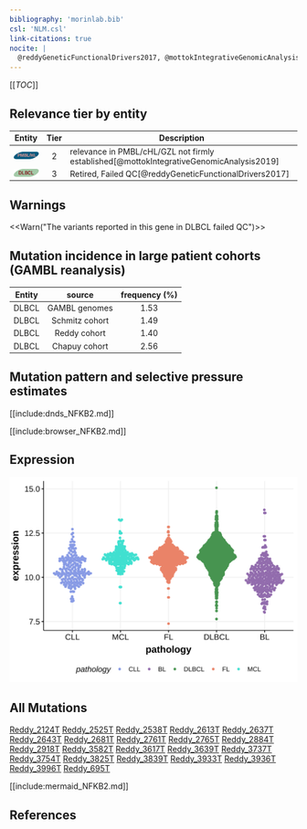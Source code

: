 ```yaml
---
bibliography: 'morinlab.bib'
csl: 'NLM.csl'
link-citations: true
nocite: |
  @reddyGeneticFunctionalDrivers2017, @mottokIntegrativeGenomicAnalysis2019, 
---
```

[[_TOC_]]



## Relevance tier by entity

|Entity|Tier|Description                              |
|:------:|:----:|-----------------------------------------|
|![PMBL](images/icons/PMBL_tier2.png)|2|relevance in PMBL/cHL/GZL not firmly established[@mottokIntegrativeGenomicAnalysis2019]|
|![DLBCL](images/icons/DLBCL_tier2.png) |3  |Retired, Failed QC[@reddyGeneticFunctionalDrivers2017]|

## Warnings

<<Warn("The variants reported in this gene in DLBCL failed QC")>>

## Mutation incidence in large patient cohorts (GAMBL reanalysis)

|Entity|source        |frequency (%)|
|:------:|:--------------:|:-------------:|
|DLBCL |GAMBL genomes |1.53         |
|DLBCL |Schmitz cohort|1.49         |
|DLBCL |Reddy cohort  |1.40         |
|DLBCL |Chapuy cohort |2.56         |

## Mutation pattern and selective pressure estimates

[[include:dnds_NFKB2.md]]




[[include:browser_NFKB2.md]]

## Expression
![](images/gene_expression/NFKB2_by_pathology.svg)
<!-- ORIGIN: reddyGeneticFunctionalDrivers2017 -->
<!-- DLBCL: reddyGeneticFunctionalDrivers2017 -->
<!-- PMBL: mottokIntegrativeGenomicAnalysis2019b -->

## All Mutations

[Reddy_2124T](https://www.bcgsc.ca/downloads/morinlab/GAMBL/Reddy/igv_reports/Reddy_2124T.html)
[Reddy_2525T](https://www.bcgsc.ca/downloads/morinlab/GAMBL/Reddy/igv_reports/Reddy_2525T.html)
[Reddy_2538T](https://www.bcgsc.ca/downloads/morinlab/GAMBL/Reddy/igv_reports/Reddy_2538T.html)
[Reddy_2613T](https://www.bcgsc.ca/downloads/morinlab/GAMBL/Reddy/igv_reports/Reddy_2613T.html)
[Reddy_2637T](https://www.bcgsc.ca/downloads/morinlab/GAMBL/Reddy/igv_reports/Reddy_2637T.html)
[Reddy_2643T](https://www.bcgsc.ca/downloads/morinlab/GAMBL/Reddy/igv_reports/Reddy_2643T.html)
[Reddy_2681T](https://www.bcgsc.ca/downloads/morinlab/GAMBL/Reddy/igv_reports/Reddy_2681T.html)
[Reddy_2761T](https://www.bcgsc.ca/downloads/morinlab/GAMBL/Reddy/igv_reports/Reddy_2761T.html)
[Reddy_2765T](https://www.bcgsc.ca/downloads/morinlab/GAMBL/Reddy/igv_reports/Reddy_2765T.html)
[Reddy_2884T](https://www.bcgsc.ca/downloads/morinlab/GAMBL/Reddy/igv_reports/Reddy_2884T.html)
[Reddy_2918T](https://www.bcgsc.ca/downloads/morinlab/GAMBL/Reddy/igv_reports/Reddy_2918T.html)
[Reddy_3582T](https://www.bcgsc.ca/downloads/morinlab/GAMBL/Reddy/igv_reports/Reddy_3582T.html)
[Reddy_3617T](https://www.bcgsc.ca/downloads/morinlab/GAMBL/Reddy/igv_reports/Reddy_3617T.html)
[Reddy_3639T](https://www.bcgsc.ca/downloads/morinlab/GAMBL/Reddy/igv_reports/Reddy_3639T.html)
[Reddy_3737T](https://www.bcgsc.ca/downloads/morinlab/GAMBL/Reddy/igv_reports/Reddy_3737T.html)
[Reddy_3754T](https://www.bcgsc.ca/downloads/morinlab/GAMBL/Reddy/igv_reports/Reddy_3754T.html)
[Reddy_3825T](https://www.bcgsc.ca/downloads/morinlab/GAMBL/Reddy/igv_reports/Reddy_3825T.html)
[Reddy_3839T](https://www.bcgsc.ca/downloads/morinlab/GAMBL/Reddy/igv_reports/Reddy_3839T.html)
[Reddy_3933T](https://www.bcgsc.ca/downloads/morinlab/GAMBL/Reddy/igv_reports/Reddy_3933T.html)
[Reddy_3936T](https://www.bcgsc.ca/downloads/morinlab/GAMBL/Reddy/igv_reports/Reddy_3936T.html)
[Reddy_3996T](https://www.bcgsc.ca/downloads/morinlab/GAMBL/Reddy/igv_reports/Reddy_3996T.html)
[Reddy_695T](https://www.bcgsc.ca/downloads/morinlab/GAMBL/Reddy/igv_reports/Reddy_695T.html)

[[include:mermaid_NFKB2.md]]

## References

